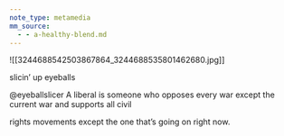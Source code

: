 ```yaml
---
note_type: metamedia
mm_source:
  - - a-healthy-blend.md
---
```


![[3244688542503867864_3244688535801462680.jpg]]

slicin’ up eyeballs

@eyeballslicer
A liberal is someone who opposes every war
except the current war and supports all civil

rights movements except the one that’s going
on right now.

